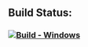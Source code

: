 
## Build Status:
### [![Build - Windows](https://github.com/nevemlaci/SDLWrap2/actions/workflows/cmake-single-platform.yml/badge.svg)](https://github.com/nevemlaci/SDLWrap2/actions/workflows/cmake-single-platform.yml)
